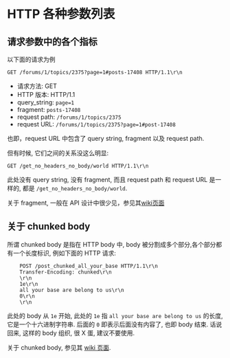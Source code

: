 # HTTP 各种参数列表

## 请求参数中的各个指标
以下面的请求为例

    GET /forums/1/topics/2375?page=1#posts-17408 HTTP/1.1\r\n

* 请求方法: GET
* HTTP 版本: HTTP/1.1
* query_string: `page=1`
* fragment: `posts-17408`
* request path: `/forums/1/topics/2375`
* request URL: `/forums/1/topics/2375?page=1#post-17408`

也即，request URL 中包含了 query string, fragment 以及 request path.

但有时候, 它们之间的关系没这么明显:

    GET /get_no_headers_no_body/world HTTP/1.1\r\n

此处没有 query string, 没有 fragment, 而且 request path 和 request URL 是一样的, 都是 `/get_no_headers_no_body/world`.

关于 fragment, 一般在 API 设计中很少见，参见其[wiki页面](http://en.wikipedia.org/wiki/Fragment_identifier)

## 关于 chunked body

所谓 chunked body 是指在 HTTP body 中, body 被分割成多个部分,各个部分都有一个长度标识, 例如下面的 HTTP 请求:

        POST /post_chunked_all_your_base HTTP/1.1\r\n
        Transfer-Encoding: chunked\r\n
        \r\n
        1e\r\n
        all your base are belong to us\r\n
        0\r\n
        \r\n

此处的 body 从 `1e` 开始, 此处的 `1e` 指 `all your base are belong to us` 的长度, 它是一个十六进制字符串. 后面的 `0` 即表示后面没有内容了, 也即 body 结束. 话说回来, 这样的 body 组织, 很 X 蛋, 建议不要使用.

关于 chunked body, 参见其 [wiki 页面](http://en.wikipedia.org/wiki/Chunked_transfer_encoding).
